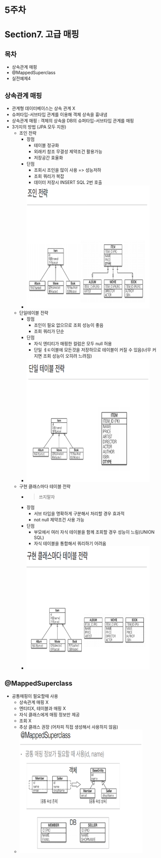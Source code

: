 # 5주차

Section7. 고급 매핑
==================



목차
------------------
- 상속관계 매핑
- @MappedSuperclass
- 실전예제4


상속관계 매핑
------------------
- 관계형 데이터베이스는 상속 관계 X
- 슈퍼타입-서브타입 관계를 이용해 객체 상속을 흉내냄
- 상속관계 매핑 : 객체의 상속을 DB의 슈퍼타입-서브타입 관계를 매핑
- 3가지의 방법 (JPA 모두 지원)
  - 조인 전략
    - 장점 
        - 테이블 정규화
        - 외래키 참조 무결성 제약조건 활용가능
        - 저장공간 효율화
    - 단점
        - 조회시 조인을 많이 사용 => 성능저하
        - 조회 쿼리가 복잡
        - 데이터 저장시 INSERT SQL 2번 호출
    - <img alt="조인전략" src ="./img/조인전략.PNG" width ="400" height ="400"/>
  - 단일테이블 전략
    - 장점
        - 조인이 필요 없으므로 조회 성능이 좋음
        - 조회 쿼리가 단순
    - 단점
        - 자식 엔티티가 매핑한 컬럼은 모두 null 허용
        - 단일 ㅔㅌ이블에 모든것을 저장하므로 테이블이 커질 수 있음(너무 커지면 조회 성능이 오히려 느려짐)
    - <img alt="단일테이블전략" src ="./img/단일테이블전략.PNG" width ="400" height ="400"/>
  - 구현 클래스마다 테이블 전략
      - >쓰지말자
      - 장점
        - 서브 타입을 명확하게 구분해서 처리할 경우 효과적
        - not null 제약조건 사용 가능
      - 단점
          - 부모에서 여러 자식 테이블을 함께 조회할 경우 성능이 느림(UNION SQL)
          - 자식 테이블을 통합해서 쿼리하기 어려움
    - <img alt="클래스별전략" src ="./img/클래스별전략.PNG" width ="400" height ="400"/>


@MappedSuperclass
------------------
- 공통매핑이 필요할때 사용
  - 상속관계 매핑 X
  - 엔티티X, 테이블과 매핑 X
  - 자식 클래스에게 매핑 정보만 제공
  - 조회 X
  - 추상 클래스 권장 (어차피 직접 생성해서 사용하지 않음)
  - <img alt="공통매핑" src ="./img/공통매핑.PNG" width ="400" height ="400"/>

